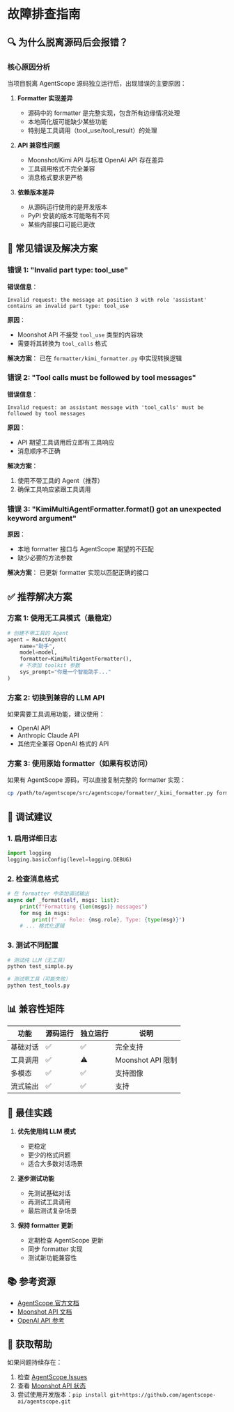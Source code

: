 # 故障排查指南

## 🔍 为什么脱离源码后会报错？

### 核心原因分析

当项目脱离 AgentScope 源码独立运行后，出现错误的主要原因：

1. **Formatter 实现差异**
   - 源码中的 formatter 是完整实现，包含所有边缘情况处理
   - 本地简化版可能缺少某些功能
   - 特别是工具调用（tool_use/tool_result）的处理

2. **API 兼容性问题**
   - Moonshot/Kimi API 与标准 OpenAI API 存在差异
   - 工具调用格式不完全兼容
   - 消息格式要求更严格

3. **依赖版本差异**
   - 从源码运行使用的是开发版本
   - PyPI 安装的版本可能略有不同
   - 某些内部接口可能已更改

## 🚫 常见错误及解决方案

### 错误 1: "Invalid part type: tool_use"

**错误信息**：
```
Invalid request: the message at position 3 with role 'assistant' contains an invalid part type: tool_use
```

**原因**：
- Moonshot API 不接受 `tool_use` 类型的内容块
- 需要将其转换为 `tool_calls` 格式

**解决方案**：
已在 `formatter/kimi_formatter.py` 中实现转换逻辑

### 错误 2: "Tool calls must be followed by tool messages"

**错误信息**：
```
Invalid request: an assistant message with 'tool_calls' must be followed by tool messages
```

**原因**：
- API 期望工具调用后立即有工具响应
- 消息顺序不正确

**解决方案**：
1. 使用不带工具的 Agent（推荐）
2. 确保工具响应紧跟工具调用

### 错误 3: "KimiMultiAgentFormatter.format() got an unexpected keyword argument"

**原因**：
- 本地 formatter 接口与 AgentScope 期望的不匹配
- 缺少必要的方法参数

**解决方案**：
已更新 formatter 实现以匹配正确的接口

## ✅ 推荐解决方案

### 方案 1: 使用无工具模式（最稳定）

```python
# 创建不带工具的 Agent
agent = ReActAgent(
    name="助手",
    model=model,
    formatter=KimiMultiAgentFormatter(),
    # 不添加 toolkit 参数
    sys_prompt="你是一个智能助手..."
)
```

### 方案 2: 切换到兼容的 LLM API

如果需要工具调用功能，建议使用：
- OpenAI API
- Anthropic Claude API
- 其他完全兼容 OpenAI 格式的 API

### 方案 3: 使用原始 formatter（如果有权访问）

如果有 AgentScope 源码，可以直接复制完整的 formatter 实现：
```bash
cp /path/to/agentscope/src/agentscope/formatter/_kimi_formatter.py formatter/
```

## 🔧 调试建议

### 1. 启用详细日志

```python
import logging
logging.basicConfig(level=logging.DEBUG)
```

### 2. 检查消息格式

```python
# 在 formatter 中添加调试输出
async def _format(self, msgs: list):
    print(f"Formatting {len(msgs)} messages")
    for msg in msgs:
        print(f"  - Role: {msg.role}, Type: {type(msg)}")
    # ... 格式化逻辑
```

### 3. 测试不同配置

```bash
# 测试纯 LLM（无工具）
python test_simple.py

# 测试带工具（可能失败）
python test_tools.py
```

## 📊 兼容性矩阵

| 功能 | 源码运行 | 独立运行 | 说明 |
|-----|---------|---------|-----|
| 基础对话 | ✅ | ✅ | 完全支持 |
| 工具调用 | ✅ | ⚠️ | Moonshot API 限制 |
| 多模态 | ✅ | ✅ | 支持图像 |
| 流式输出 | ✅ | ✅ | 支持 |

## 🎯 最佳实践

1. **优先使用纯 LLM 模式**
   - 更稳定
   - 更少的格式问题
   - 适合大多数对话场景

2. **逐步测试功能**
   - 先测试基础对话
   - 再测试工具调用
   - 最后测试复杂场景

3. **保持 formatter 更新**
   - 定期检查 AgentScope 更新
   - 同步 formatter 实现
   - 测试新功能兼容性

## 📚 参考资源

- [AgentScope 官方文档](https://doc.agentscope.io/)
- [Moonshot API 文档](https://platform.moonshot.cn/docs)
- [OpenAI API 参考](https://platform.openai.com/docs)

## 💬 获取帮助

如果问题持续存在：
1. 检查 [AgentScope Issues](https://github.com/agentscope-ai/agentscope/issues)
2. 查看 [Moonshot API 状态](https://status.moonshot.cn/)
3. 尝试使用开发版本：`pip install git+https://github.com/agentscope-ai/agentscope.git`
